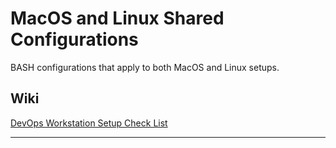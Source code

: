 # MacOS and Linux Shared Configurations

BASH configurations that apply to both MacOS and Linux setups.

## Wiki
[DevOps Workstation Setup Check List](http://www.bonusbits.com/wiki/Reference:DevOps_Workstation_Setup_Check_List)

---
